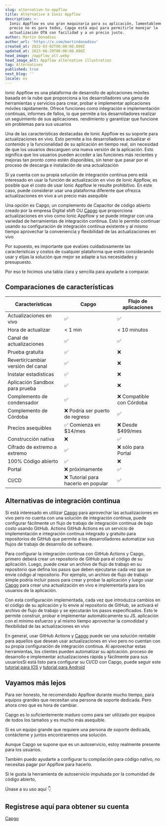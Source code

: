 ```yaml
---
slug: alternative-to-appflow
title: Alternative à Ionic Appflow
description: >-
  Ionic Appflow es una gran maquinaria para su aplicación, lamentablemente su
  precio no es para todos, Capgo está aquí para permitirle manejar la
  actualización OTA con facilidad y a un precio justo.
author: Martin Donadieu
author_url: 'https://x.com/martindonadieu'
created_at: 2022-03-02T00:00:00.000Z
updated_at: 2023-06-29T00:00:00.000Z
head_image: /appflow_alt.webp
head_image_alt: Appflow alternative illustration
tag: Alternatives
published: true
next_blog: ''
locale: es
---
```


Ionic Appflow es una plataforma de desarrollo de aplicaciones móviles basada en la nube que proporciona a los desarrolladores una gama de herramientas y servicios para crear, probar e implementar aplicaciones móviles rápidamente. Ofrece funciones como integración e implementación continuas, informes de fallos, lo que permite a los desarrolladores realizar un seguimiento de sus aplicaciones. rendimiento y garantizar que funcione sin problemas para sus usuarios

Una de las características destacadas de Ionic Appflow es su soporte para actualizaciones en vivo. Esto permite a los desarrolladores actualizar el contenido y la funcionalidad de su aplicación en tiempo real, sin necesidad de que los usuarios descarguen una nueva versión de la aplicación. Esto significa que los usuarios pueden acceder a las funciones más recientes y mejoras tan pronto como estén disponibles, sin tener que pasar por el proceso de descarga e instalación de una actualización

Si ya cuenta con su propia solución de integración continua pero está interesado en usar la función de actualización en vivo de Ionic Appflow, es posible que el costo de usar Ionic Appflow le resulte prohibitivo. En este caso, puede considerar usar una plataforma diferente que ofrezca actualizaciones en vivo a un precio más asequible

Una opción es Capgo, un complemento de Capacitor de código abierto creado por la empresa Digital shift OU [Capgo](/register/) que proporciona actualizaciones en vivo como Ionic Appflow y se puede integrar con una variedad de herramientas de integración continua. Esto le permite continuar usando su configuración de integración continua existente y al mismo tiempo aprovechar la conveniencia y flexibilidad de las actualizaciones en vivo

Por supuesto, es importante que evalúes cuidadosamente las características y costos de cualquier plataforma que estés considerando usar y elijas la solución que mejor se adapte a tus necesidades y presupuesto. 

Por eso te hicimos una tabla clara y sencilla para ayudarte a comparar.

## Comparaciones de características

| Características | Capgo | Flujo de aplicaciones |
| --- | --- | --- |
| Actualizaciones en vivo | ✅ | ✅ |
| Hora de actualizar | < 1 min | < 10 minutos |
| Canal de actualizaciones | ✅ | ✅ |
| Prueba gratuita | ✅ | ❌ |
| Revertir/cambiar versión del canal | ✅ | ❌ |
| Instalar estadísticas | ✅ | ❌ |
| Aplicación Sandbox para prueba | ✅ | ❌ |
| Complemento de condensador | ✅ | ❌ Compatible con Córdoba |
| Complemento de Córdoba | ❌ Podría ser puerto de regreso | ✅ |
| Precios asequibles | ✅ Comienza en $14/mes | ❌ Desde $499/mes |
| Construcción nativa | ❌ | ✅ |
| Cifrado de extremo a extremo | ✅ | ❌ sólo para Portal |
| 100% Código abierto | ✅ | ❌ |
| Portal | ❌ próximamente | ✅ |
| CI/CD | ❌ Tutorial para hacerlo en popular | ✅ |

## Alternativas de integración continua

Si está interesado en utilizar [Capgo](https://capgoapp/pricing/) para aprovechar las actualizaciones en vivo pero no cuenta con una solución de integración continua, puede configurar fácilmente un flujo de trabajo de integración continua de bajo costo usando GitHub. Actions GitHub Actions es un servicio de implementación e integración continua integrado y gratuito para repositorios de GitHub que permite a los desarrolladores automatizar sus flujos de trabajo de desarrollo de software.

Para configurar la integración continua con GitHub Actions y Capgo, primero deberá crear un repositorio de GitHub para el código de su aplicación. Luego, puede crear un archivo de flujo de trabajo en su repositorio que defina los pasos que deben ejecutarse cada vez que se envíe código al repositorio. Por ejemplo, un archivo de flujo de trabajo simple podría incluir pasos para crear y probar la aplicación y luego usar [Capgo](/register/) para crear una actualización en vivo e implementarla para los usuarios de la aplicación.

Con esta configuración implementada, cada vez que introduzca cambios en el código de su aplicación y lo envíe al repositorio de GitHub, se activará el archivo de flujo de trabajo y se ejecutarán los pasos especificados. Esto le permite construir, probar e implementar automáticamente su JS. aplicación con el mínimo esfuerzo y al mismo tiempo aprovechar la comodidad y flexibilidad de las actualizaciones en vivo

En general, usar GitHub Actions y [Capgo](/register/) puede ser una solución rentable para aquellos que desean usar actualizaciones en vivo pero no cuentan con su propia configuración de integración continua. Al aprovechar estas herramientas, los clientes pueden automatizar su aplicación. proceso de desarrollo e implementar actualizaciones rápida y fácilmente para sus usuariosSi está listo para configurar su CI/CD con Capgo, puede seguir este [tutorial para IOS](https://capgoapp/blog/automatic-capacitor-ios-build-github-action/) y [tutorial para Android](https://capgoapp/blog/automatic-capacitor-android-build-github-action/)

## Vayamos más lejos

Para ser honesto, he recomendado Appflow durante mucho tiempo, para equipos grandes que necesitan una persona de soporte dedicada.
Pero ahora creo que es hora de cambiar.

Capgo es lo suficientemente maduro como para ser utilizado por equipos de todos los tamaños y es mucho más asequible.

Si es un equipo grande que requiere una persona de soporte dedicada, contácteme y juntos encontraremos una solución.


Aunque Capgo se supone que es un autoservicio, estoy realmente presente para los usuarios.

También puedo ayudarte a configurar tu compilación para código nativo, no necesitas pagar por Appflow para hacerlo.

Si le gusta la herramienta de autoservicio impulsada por la comunidad de código abierto,

Únase a su uso aquí 👇

## Regístrese aquí para obtener su cuenta

[Capgo](/registrarse/)